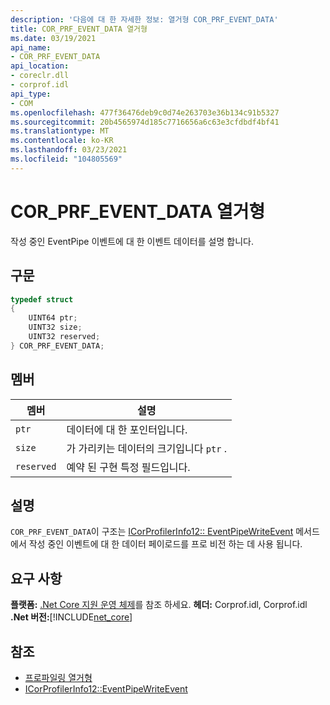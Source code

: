 ```yaml
---
description: '다음에 대 한 자세한 정보: 열거형 COR_PRF_EVENT_DATA'
title: COR_PRF_EVENT_DATA 열거형
ms.date: 03/19/2021
api_name:
- COR_PRF_EVENT_DATA
api_location:
- coreclr.dll
- corprof.idl
api_type:
- COM
ms.openlocfilehash: 477f36476deb9c0d74e263703e36b134c91b5327
ms.sourcegitcommit: 20b4565974d185c7716656a6c63e3cfdbdf4bf41
ms.translationtype: MT
ms.contentlocale: ko-KR
ms.lasthandoff: 03/23/2021
ms.locfileid: "104805569"
---
```

# <a name="cor_prf_event_data-enumeration"></a>COR_PRF_EVENT_DATA 열거형

작성 중인 EventPipe 이벤트에 대 한 이벤트 데이터를 설명 합니다.
  
## <a name="syntax"></a>구문  
  
```cpp  
typedef struct
{
    UINT64 ptr;
    UINT32 size;
    UINT32 reserved;
} COR_PRF_EVENT_DATA;
```  
  
## <a name="members"></a>멤버  
  
|멤버|설명|  
|------------|-----------------|  
|`ptr`|데이터에 대 한 포인터입니다.|  
|`size`|가 가리키는 데이터의 크기입니다 `ptr` .|  
|`reserved`|예약 된 구현 특정 필드입니다.|  
  
## <a name="remarks"></a>설명  

 `COR_PRF_EVENT_DATA`이 구조는 [ICorProfilerInfo12:: EventPipeWriteEvent](icorprofilerinfo12-eventpipewriteevent-method.md) 메서드에서 작성 중인 이벤트에 대 한 데이터 페이로드를 프로 비전 하는 데 사용 됩니다.
  
## <a name="requirements"></a>요구 사항  

**플랫폼:** [.Net Core 지원 운영 체제](../../../core/install/windows.md?pivots=os-windows)를 참조 하세요.
**헤더:** Corprof.idl, Corprof.idl **.Net 버전:**[!INCLUDE[net_core](../../../../includes/net-core-50-md.md)]
  
## <a name="see-also"></a>참조

- [프로파일링 열거형](profiling-enumerations.md)
- [ICorProfilerInfo12::EventPipeWriteEvent](icorprofilerinfo12-eventpipewriteevent-method.md)

